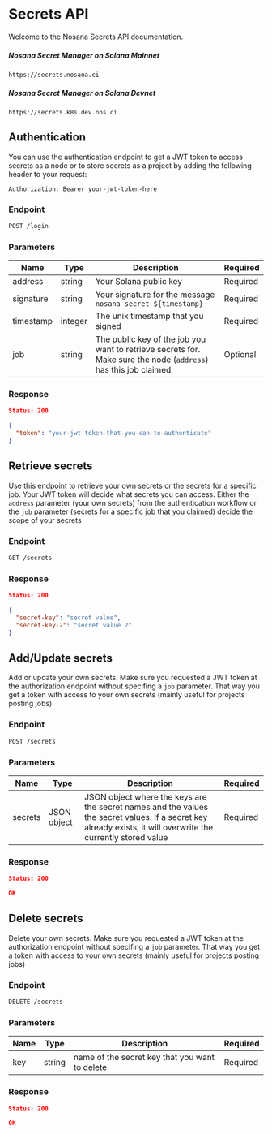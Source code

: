 # Secrets API

Welcome to the Nosana Secrets API documentation.


##### Nosana Secret Manager on Solana Mainnet

`https://secrets.nosana.ci`

##### Nosana Secret Manager on Solana Devnet

`https://secrets.k8s.dev.nos.ci`

## Authentication

You can use the authentication endpoint to get a JWT token to access secrets as a node or to store secrets
as a project by adding the following header to your request:

``` headers
Authorization: Bearer your-jwt-token-here
```

### Endpoint

``` sh
POST /login
```

### Parameters

| Name      | Type    | Description                                                                                                     | Required |
|-----------|---------|-----------------------------------------------------------------------------------------------------------------|----------|
| address   | string  | Your Solana public key                                                                                          | Required |
| signature | string  | Your signature for the message `nosana_secret_${timestamp}`                                                     | Required |
| timestamp | integer | The unix timestamp that you signed                                                                              | Required |
| job       | string  | The public key of the job you want to retrieve secrets for. Make sure the node (`address`) has this job claimed | Optional |

### Response

``` json
Status: 200

{
  "token": "your-jwt-token-that-you-can-to-authenticate"
}
```

## Retrieve secrets

Use this endpoint to retrieve your own secrets or the secrets for a specific job.
Your JWT token will decide what secrets you can access.
Either the `address` parameter (your own secrets) from the authentication workflow or the `job` parameter
(secrets for a specific job that you claimed) decide the scope of your secrets

### Endpoint

``` sh
GET /secrets
```

### Response

``` json
Status: 200

{
  "secret-key": "secret value",
  "secret-key-2": "secret value 2"
}
```

## Add/Update secrets

Add or update your own secrets.
Make sure you requested a JWT token at the authorization endpoint without specifing a `job` parameter.
That way you get a token with access to your own secrets (mainly useful for projects posting jobs)

### Endpoint

``` sh
POST /secrets
```

### Parameters

| Name      | Type         | Description                                                                                                                                                    | Required |
|-----------|--------------|----------------------------------------------------------------------------------------------------------------------------------------------------------------|----------|
| secrets   | JSON object  | JSON object where the keys are the secret names and the values the secret values. If a secret key already exists, it will overwrite the currently stored value | Required |

### Response

``` json
Status: 200

OK
```

## Delete secrets

Delete your own secrets. Make sure you requested a JWT token at the authorization endpoint without
specifing a `job` parameter.
That way you get a token with access to your own secrets (mainly useful for projects posting jobs)

### Endpoint

``` sh
DELETE /secrets
```

### Parameters

| Name      | Type         | Description                                    | Required |
|-----------|--------------|------------------------------------------------|----------|
| key       | string       | name of the secret key that you want to delete | Required |

### Response

``` json
Status: 200

OK
```
